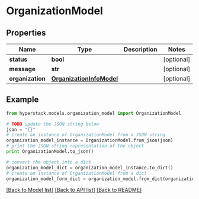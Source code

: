 # OrganizationModel


## Properties

Name | Type | Description | Notes
------------ | ------------- | ------------- | -------------
**status** | **bool** |  | [optional] 
**message** | **str** |  | [optional] 
**organization** | [**OrganizationInfoModel**](OrganizationInfoModel.md) |  | [optional] 

## Example

```python
from hyperstack.models.organization_model import OrganizationModel

# TODO update the JSON string below
json = "{}"
# create an instance of OrganizationModel from a JSON string
organization_model_instance = OrganizationModel.from_json(json)
# print the JSON string representation of the object
print OrganizationModel.to_json()

# convert the object into a dict
organization_model_dict = organization_model_instance.to_dict()
# create an instance of OrganizationModel from a dict
organization_model_form_dict = organization_model.from_dict(organization_model_dict)
```
[[Back to Model list]](../README.md#documentation-for-models) [[Back to API list]](../README.md#documentation-for-api-endpoints) [[Back to README]](../README.md)


